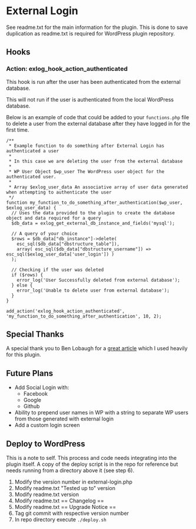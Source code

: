 # External Login

See readme.txt for the main information for the plugin.
This is done to save duplication as readme.txt is required for WordPress plugin repository.

## Hooks

### Action: exlog_hook_action_authenticated
This hook is run after the user has been authenticated from the external database.

This will not run if the user is authenticated from the local WordPress database.

Below is an example of code that could be added to your `functions.php` file to delete a user from the external database after they have logged in for the first time.
```
/**
 * Example function to do something after External Login has authenticated a user
 *
 * In this case we are deleting the user from the external database
 *
 * WP User Object $wp_user The WordPress user object for the authenticated user.
 *
 * Array $exlog_user_data An associative array of user data generated when attempting to authenticate the user
 */
function my_function_to_do_something_after_authentication($wp_user, $exlog_user_data) {
  // Uses the data provided to the plugin to create the database object and data required for a query
  $db_data = exlog_get_external_db_instance_and_fields('mysql');

  // A query of your choice
  $rows = $db_data["db_instance"]->delete(
    esc_sql($db_data["dbstructure_table"]),
    array( esc_sql($db_data["dbstructure_username"]) => esc_sql($exlog_user_data['user_login']) )
  );

  // Checking if the user was deleted
  if ($rows) {
    error_log('User Successfully deleted from external database');
  } else {
    error_log('Unable to delete user from external database');
  }
}

add_action('exlog_hook_action_authenticated', 'my_function_to_do_something_after_authentication', 10, 2);
```

## Special Thanks
A special thank you to Ben Lobaugh for a [great article](https://ben.lobaugh.net/blog/7175/wordpress-replace-built-in-user-authentication) which I used heavily for this plugin.

## Future Plans
- Add Social Login with:
    - Facebook
    - Google
    - Github
- Ability to prepend user names in WP with a string to separate WP users from those generated with external login
- Add a custom login screen

## Deploy to WordPress
This is a note to self. This process and code needs integrating into the plugin itself.
A copy of the deploy script is in the repo for reference but needs running from a directory above it (see step 6).

1) Modify the version number in external-login.php
1) Modify readme.txt "Tested up to" version
1) Modify readme.txt version
1) Modify readme.txt == Changelog ==
1) Modify readme.txt == Upgrade Notice ==
1) Tag git commit with respective version number
1) In repo directory execute `./deploy.sh`
